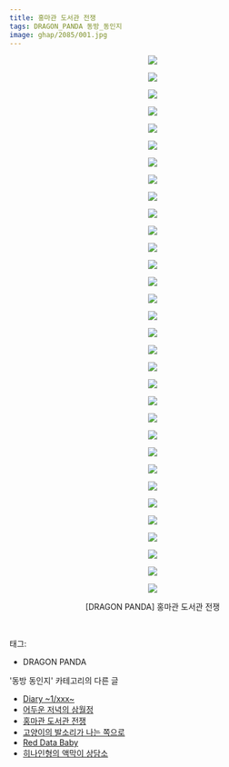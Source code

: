 ```yaml
---
title: 홍마관 도서관 전쟁
tags: DRAGON_PANDA 동방_동인지
image: ghap/2085/001.jpg
---
```

<div class="article">
<p style="text-align: center; clear: none; float: none;"><img src="{{ site.nasurl }}/ghap/2085/001.jpg"/></p>
<p style="text-align: center; clear: none; float: none;"><img src="{{ site.nasurl }}/ghap/2085/002.jpg"/></p>
<p style="text-align: center; clear: none; float: none;"><img src="{{ site.nasurl }}/ghap/2085/003.jpg"/></p>
<p style="text-align: center; clear: none; float: none;"><img src="{{ site.nasurl }}/ghap/2085/004.jpg"/></p>
<p style="text-align: center; clear: none; float: none;"><img src="{{ site.nasurl }}/ghap/2085/005.jpg"/></p>
<p style="text-align: center; clear: none; float: none;"><img src="{{ site.nasurl }}/ghap/2085/006.jpg"/></p>
<p style="text-align: center; clear: none; float: none;"><img src="{{ site.nasurl }}/ghap/2085/007.jpg"/></p>
<p style="text-align: center; clear: none; float: none;"><img src="{{ site.nasurl }}/ghap/2085/008.jpg"/></p>
<p style="text-align: center; clear: none; float: none;"><img src="{{ site.nasurl }}/ghap/2085/009.jpg"/></p>
<p style="text-align: center; clear: none; float: none;"><img src="{{ site.nasurl }}/ghap/2085/010.jpg"/></p>
<p style="text-align: center; clear: none; float: none;"><img src="{{ site.nasurl }}/ghap/2085/011.jpg"/></p>
<p style="text-align: center; clear: none; float: none;"><img src="{{ site.nasurl }}/ghap/2085/012.jpg"/></p>
<p style="text-align: center; clear: none; float: none;"><img src="{{ site.nasurl }}/ghap/2085/013.jpg"/></p>
<p style="text-align: center; clear: none; float: none;"><img src="{{ site.nasurl }}/ghap/2085/014.jpg"/></p>
<p style="text-align: center; clear: none; float: none;"><img src="{{ site.nasurl }}/ghap/2085/015.jpg"/></p>
<p style="text-align: center; clear: none; float: none;"><img src="{{ site.nasurl }}/ghap/2085/016.jpg"/></p>
<p style="text-align: center; clear: none; float: none;"><img src="{{ site.nasurl }}/ghap/2085/017.jpg"/></p>
<p style="text-align: center; clear: none; float: none;"><img src="{{ site.nasurl }}/ghap/2085/018.jpg"/></p>
<p style="text-align: center; clear: none; float: none;"><img src="{{ site.nasurl }}/ghap/2085/019.jpg"/></p>
<p style="text-align: center; clear: none; float: none;"><img src="{{ site.nasurl }}/ghap/2085/020.jpg"/></p>
<p style="text-align: center; clear: none; float: none;"><img src="{{ site.nasurl }}/ghap/2085/021.jpg"/></p>
<p style="text-align: center; clear: none; float: none;"><img src="{{ site.nasurl }}/ghap/2085/022.jpg"/></p>
<p style="text-align: center; clear: none; float: none;"><img src="{{ site.nasurl }}/ghap/2085/023.jpg"/></p>
<p style="text-align: center; clear: none; float: none;"><img src="{{ site.nasurl }}/ghap/2085/024.jpg"/></p>
<p style="text-align: center; clear: none; float: none;"><img src="{{ site.nasurl }}/ghap/2085/025.jpg"/></p>
<p style="text-align: center; clear: none; float: none;"><img src="{{ site.nasurl }}/ghap/2085/026.jpg"/></p>
<p style="text-align: center; clear: none; float: none;"><img src="{{ site.nasurl }}/ghap/2085/027.jpg"/></p>
<p style="text-align: center; clear: none; float: none;"><img src="{{ site.nasurl }}/ghap/2085/028.jpg"/></p>
<p style="text-align: center; clear: none; float: none;"><img src="{{ site.nasurl }}/ghap/2085/029.jpg"/></p>
<p style="text-align: center; clear: none; float: none;"><img src="{{ site.nasurl }}/ghap/2085/030.jpg"/></p>
<p style="text-align: center; clear: none; float: none;"><img src="{{ site.nasurl }}/ghap/2085/031.jpg"/></p>
<p style="text-align: center; clear: none; float: none;"><img src="{{ site.nasurl }}/ghap/2085/032.jpg"/></p>
<p style="text-align: center; clear: none; float: none;">[DRAGON PANDA] 홍마관 도서관 전쟁</p>
<p><br/></p>
</div><div class="tagTrail">
<p>태그: </p>
<ul>
<li>DRAGON PANDA</li>
</ul>
</div><div class="another">
<p>'동방 동인지' 카테고리의 다른 글</p>
<ul>
<li><a href="/2016-09-10-ghap_2087">Diary   ~1/xxx~</a></li>
<li><a href="/2016-09-10-ghap_2086">어두운 저녁의 삼월정</a></li>
<li><a href="/2016-09-10-ghap_2085">홍마관 도서관 전쟁</a></li>
<li><a href="/2016-09-09-ghap_2084">고양이의 발소리가 나는 쪽으로</a></li>
<li><a href="/2016-09-09-ghap_2083">Red Data Baby</a></li>
<li><a href="/2016-09-09-ghap_2082">히나인형의 액막이 상담소</a></li>
</ul>
</div><div class="cb_module cb_fluid">
<div class="cb_wrt cb_profile">
</div><!-- commentList close -->
</div>